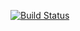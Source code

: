[![Build Status][travis-badge]][travis]

[travis-badge]: https://travis-ci.org/magician/wonders.svg

[travis]: https://travis-ci.org/magician/wonders
